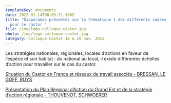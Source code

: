```yaml
---
templateKey: documents
date: 2022-01-14T08:03:21.166Z
title: "Diaporamas présentés sur la thématique 1 des différents cadres d'actions
  pour le castor "
file: /img/logo-colloque-castor.jpg
photo: /img/logo-colloque-castor.jpg
category: Colloque Castor 18 & 19 nov. 2021
---
```

Les stratégies nationales, régionales,
locales d’actions en faveur de l’espèce
et son habitat : du national au local, il
existe différentes échelles d’action pour travailler
sur le cas du castor.

<a href="/img/colloquecastor_bressan_legoff_ruys_15102021.pdf" target="_blank">Situation du Castor en France et réseaux de travail associés - BRESSAN, LE GOFF, RUYS</a>

<a href="/img/2021_11_18_colloque_castor_dole_pra_castor.pdf" target="_blank">Présentation du Plan Régional d’Action du Grand Est et de la stratégie d’action régionale - THOUVENOT, SCHWOERER</a>